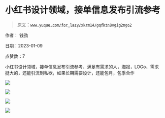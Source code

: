 # 小红书设计领域，接单信息发布引流参考

> 原文：[`www.yuque.com/for_lazy/xkrm14/gqfktn8vgig2mgo2`](https://www.yuque.com/for_lazy/xkrm14/gqfktn8vgig2mgo2)

作者： 钱劲 

日期：2023-01-09 

点赞数：7 

小红书设计领域，接单信息发布引流参考，满足有需求的人，海报，LOGo，需求挺大的，还能引流到私欲，如果长期需要设计，还能包月，包季合作 

![](img/50d78e792f84c41936fe580822807e02.png) 

![](img/929e695a5b6a9a6c3bbe4e587e98ef74.png) 

![](img/fa1f60164531e0fcab860f2be01adb59.png) 

![](img/3b6e2a78cc5c03319550adb7b6217df4.png) 

